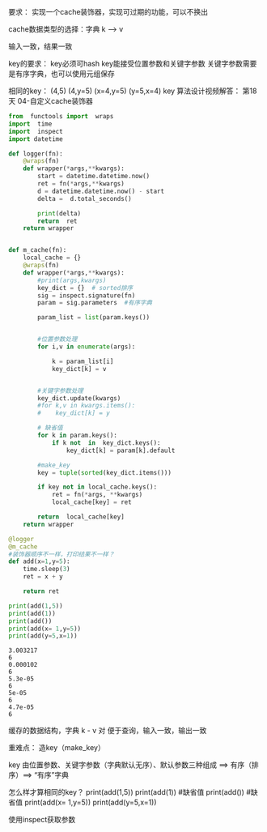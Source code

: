 要求：
实现一个cache装饰器，实现可过期的功能，可以不换出

cache数据类型的选择：字典  k --> v

输入一致，结果一致

key的要求：
key必须可hash
key能接受位置参数和关键字参数
关键字参数需要是有序字典，也可以使用元组保存

相同的key：
(4,5)
(4,y=5)
(x=4,y=5)
(y=5,x=4)
key 算法设计视频解答：
第18天 04-自定义cache装饰器

```python
from  functools import  wraps
import  time
import  inspect
import datetime

def logger(fn):
    @wraps(fn)
    def wrapper(*args,**kwargs):
        start = datetime.datetime.now()
        ret = fn(*args,**kwargs)
        d = datetime.datetime.now() - start
        delta =  d.total_seconds()

        print(delta)
        return  ret
    return wrapper


def m_cache(fn):
    local_cache = {}
    @wraps(fn)
    def wrapper(*args,**kwargs):
        #print(args,kwargs)
        key_dict = {}  # sorted排序
        sig = inspect.signature(fn)
        param = sig.parameters  #有序字典

        param_list = list(param.keys())


        #位置参数处理
        for i,v in enumerate(args):

            k = param_list[i]
            key_dict[k] = v


        #关键字参数处理
        key_dict.update(kwargs)
        #for k,v in kwargs.items():
        #    key_dict[k] = y

        # 缺省值
        for k in param.keys():
            if k not  in  key_dict.keys():
                key_dict[k] = param[k].default

        #make_key
        key = tuple(sorted(key_dict.items()))

        if key not in local_cache.keys():
            ret = fn(*args, **kwargs)
            local_cache[key] = ret

        return  local_cache[key]
    return wrapper

@logger
@m_cache
#装饰器顺序不一样，打印结果不一样？
def add(x=1,y=5):
    time.sleep(3)
    ret = x + y

    return ret

print(add(1,5))
print(add(1))
print(add())
print(add(x= 1,y=5))
print(add(y=5,x=1))

```

    3.003217
    6
    0.000102
    6
    5.3e-05
    6
    5e-05
    6
    4.7e-05
    6

缓存的数据结构，字典
k - v 对
便于查询，输入一致，输出一致

重难点：
造key（make_key）

key 由位置参数、关键字参数（字典默认无序）、默认参数三种组成
==> 有序（排序）==> “有序”字典

怎么样才算相同的key？
print(add(1,5))
print(add(1)) #缺省值
print(add()) #缺省值
print(add(x= 1,y=5))
print(add(y=5,x=1))

使用inspect获取参数



```python

```


```python

```


```python

```


```python

```
